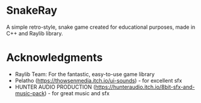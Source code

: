 # SnakeRay
A simple retro-style, snake game created for educational purposes, made in C++ and Raylib library.


# Acknowledgments
+ Raylib Team: For the fantastic, easy-to-use game library
+ Pelatho (https://thowsenmedia.itch.io/ui-sounds) - for excellent sfx
+ HUNTER AUDIO PRODUCTION (https://hunteraudio.itch.io/8bit-sfx-and-music-pack) - for great music and sfx